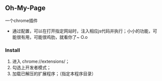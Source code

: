## Oh-My-Page

一个chrome插件

* 通过配置，可以在打开指定网站时，注入相应js代码并执行；小小的功能，可能很有用，可能很鸡肋，就看你了~ O.o

### Install

1. 进入 chrome://extensions/；
2. 勾选上开发者模式；
3. 加载已解压的扩展程序；（指定本程序目录）
